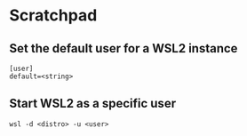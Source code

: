 # Scratchpad

## Set the default user for a WSL2 instance

```text
[user]
default=<string>
```

## Start WSL2 as a specific user

```text
wsl -d <distro> -u <user>
```

